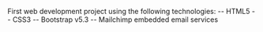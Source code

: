 First web development project using the following technologies:
-- HTML5
-- CSS3
-- Bootstrap v5.3
-- Mailchimp embedded email services